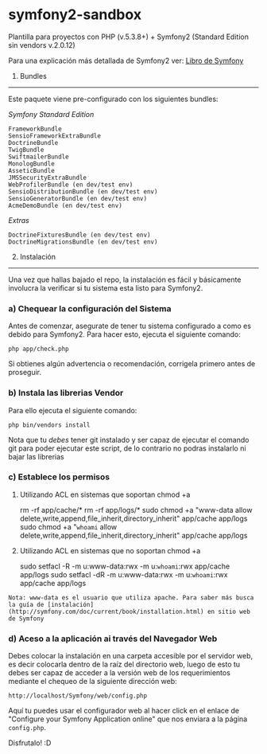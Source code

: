 symfony2-sandbox
================

Plantilla para proyectos con PHP (v.5.3.8+) + Symfony2 (Standard Edition sin vendors v.2.0.12)

Para una explicación más detallada de Symfony2 ver:
[Libro de Symfony](http://symfony.com/doc/current/book/index.html)

1) Bundles
----------

Este paquete viene pre-configurado con los siguientes bundles:

*Symfony Standard Edition*

``FrameworkBundle``  
``SensioFrameworkExtraBundle``  
``DoctrineBundle``  
``TwigBundle``  
``SwiftmailerBundle``  
``MonologBundle``  
``AsseticBundle``  
``JMSSecurityExtraBundle``  
``WebProfilerBundle (en dev/test env)``  
``SensioDistributionBundle (en dev/test env)``  
``SensioGeneratorBundle (en dev/test env)``  
``AcmeDemoBundle (en dev/test env)``  

*Extras*

``DoctrineFixturesBundle (en dev/test env)``  
``DoctrineMigrationsBundle (en dev/test env)``  

2) Instalación
--------------

Una vez que hallas bajado el repo, la instalación es fácil y básicamente involucra
la verificar si tu sistema esta listo para Symfony2.

### a) Chequear la configuración del Sistema

Antes de comenzar, asegurate de tener tu sistema configurado a como es debido
para Symfony2. Para hacer esto, ejecuta el siguiente comando:

    php app/check.php

Si obtienes algún advertencia o recomendación, corrigela primero antes de proseguir.

### b) Instala las librerias Vendor

Para ello ejecuta el siguiente comando:

    php bin/vendors install

Nota que tu *debes* tener git instalado y ser capaz de ejecutar el comando git
para poder ejecutar este script, de lo contrario no podras instalarlo ni bajar
las librerias

### c) Establece los permisos

1. Utilizando ACL en sistemas que soportan chmod +a

    rm -rf app/cache/*
    rm -rf app/logs/*
    sudo chmod +a "www-data allow delete,write,append,file_inherit,directory_inherit" app/cache app/logs
    sudo chmod +a "`whoami` allow delete,write,append,file_inherit,directory_inherit" app/cache app/logs

2. Utilizando ACL en sistemas que no soportan chmod +a

    sudo setfacl -R -m u:www-data:rwx -m u:`whoami`:rwx app/cache app/logs
    sudo setfacl -dR -m u:www-data:rwx -m u:`whoami`:rwx app/cache app/logs

``Nota: www-data es el usuario que utiliza apache. Para saber más busca la guía de [instalación](http://symfony.com/doc/current/book/installation.html) en sitio web de Symfony``

### d) Aceso a la aplicación ai través del Navegador Web

Debes colocar la instalación en una carpeta accesible por el servidor web,
es decir colocarla dentro de la raíz del directorio web, luego de esto tu debes
ser capaz de acceder a la versión web de los requerimientos mediante el chequeo
de la siguiente dirección web:

    http://localhost/Symfony/web/config.php

Aquí tu puedes usar el configurador web al hacer click en el enlace de 
"Configure your Symfony Application online" que nos enviara a la página
``config.php``.

Disfrutalo! :D

